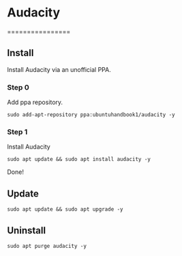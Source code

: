 # Audacity

================

## Install

Install Audacity via an unofficial PPA.

### Step 0

Add ppa repository.

```
sudo add-apt-repository ppa:ubuntuhandbook1/audacity -y
```

### Step 1

Install Audacity

```
sudo apt update && sudo apt install audacity -y
```

Done!

## Update

```
sudo apt update && sudo apt upgrade -y
```

## Uninstall

```
sudo apt purge audacity -y
```
